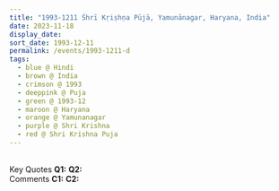 ```yaml
---
title: "1993-1211 Śhrī Kṛiṣhṇa Pūjā, Yamunānagar, Haryana, India"
date: 2023-11-18
display_date: 
sort_date: 1993-12-11
permalink: /events/1993-1211-d
tags:
  - blue @ Hindi
  - brown @ India
  - crimson @ 1993
  - deeppink @ Puja
  - green @ 1993-12
  - maroon @ Haryana
  - orange @ Yamunanagar
  - purple @ Shri Krishna
  - red @ Shri Krishna Puja  
---
```


<br>

<wave-list>
  <list-title color="DarkSeaGreen" width="55">Key Quotes</list-title>
  <list-item color="BlanchedAlmond" width="280"><b>Q1:</b> <i></i></list-item>
  <list-item color="Lavender" width="280"><b>Q2:</b> <i></i></list-item>
</wave-list>

<br>

<wave-list>
  <list-title color="DarkSeaGreen" width="55">Comments</list-title>
  <list-item color="BlanchedAlmond" width="280"><b>C1:</b> <i></i></list-item>
  <list-item color="Lavender" width="280"><b>C2:</b> <i></i></list-item>
</wave-list>